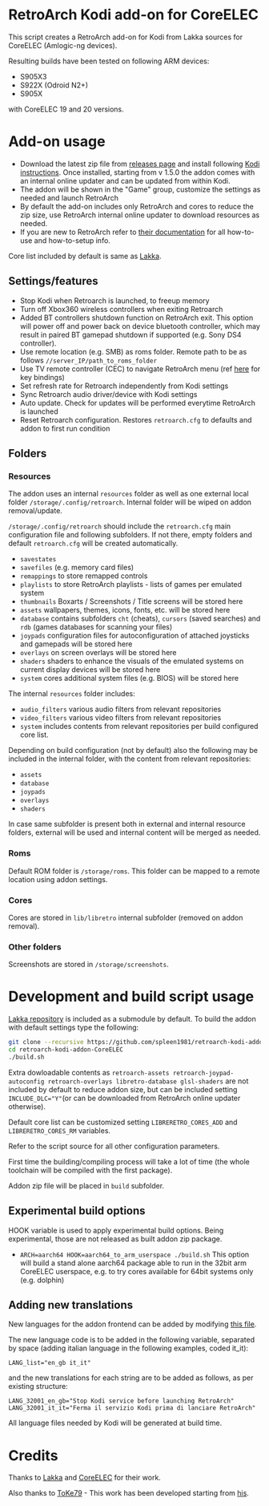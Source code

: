 # RetroArch Kodi add-on for CoreELEC
This script creates a RetroArch add-on for Kodi from Lakka sources for CoreELEC (Amlogic-ng devices).

Resulting builds have been tested on following ARM devices:
   - S905X3
   - S922X (Odroid N2+)
   - S905X

with CoreELEC 19 and 20 versions.

# Add-on usage
   - Download the latest zip file from [releases page](https://github.com/spleen1981/retroarch-kodi-addon-CoreELEC/releases) and install following [Kodi instructions](https://kodi.wiki/view/Add-on_manager#How_to_install_from_a_ZIP_file). Once installed, starting from v 1.5.0 the addon comes with an internal online updater and can be updated from within Kodi.
   - The addon will be shown in the "Game" group, customize the settings as needed and launch RetroArch
   - By default the add-on includes only RetroArch and cores to reduce the zip size, use RetroArch internal online updater to download resources as needed.
   - If you are new to RetroArch refer to [their documentation](https://docs.libretro.com/start/understanding/) for all how-to-use and how-to-setup info.

Core list included by default is same as [Lakka](https://github.com/libretro/Lakka-LibreELEC/blob/a0f1b57bb36fa1feb50ff006ca7b46c1b7b7cb45/distributions/Lakka/options#L176-L296).

## Settings/features
   - Stop Kodi when Retroarch is launched, to freeup memory
   - Turn off Xbox360 wireless controllers when exiting Retroarch
   - Added BT controllers shutdown function on RetroArch exit. This option will power off and power back on device bluetooth controller, which may result in paired BT gamepad shutdown if supported (e.g. Sony DS4 controller).
   - Use remote location (e.g. SMB) as roms folder. Remote path to be as follows `//server_IP/path_to_roms_folder`
   - Use TV remote controller (CEC) to navigate RetroArch menu (ref [here](https://github.com/spleen1981/cec-mini-kb) for key bindings)
   - Set refresh rate for Retroarch independently from Kodi settings
   - Sync Retroarch audio driver/device with Kodi settings
   - Auto update. Check for updates will be performed everytime RetroArch is launched
   - Reset Retroarch configuration. Restores `retroarch.cfg` to defaults and addon to first run condition

## Folders

### Resources

The addon uses an internal `resources` folder as well as one external local folder `/storage/.config/retroarch`. Internal folder will be wiped on addon removal/update.

`/storage/.config/retroarch` should include the `retroarch.cfg` main configuration file and following subfolders. If not there, empty folders and default `retroarch.cfg` will be created automatically.

   - `savestates`
   - `savefiles` (e.g. memory card files)
   - `remappings` to store remapped controls
   - `playlists` to store RetroArch playlists - lists of games per emulated system
   - `thumbnails` Boxarts / Screenshots / Title screens will be stored here
   - `assets` wallpapers, themes, icons, fonts, etc. will be stored here
   - `database` contains subfolders `cht` (cheats), `cursors` (saved searches) and `rdb` (games databases for scanning your files)
   - `joypads` configuration files for autoconfiguration of attached joysticks and gamepads will be stored here
   - `overlays` on screen overlays will be stored here
   - `shaders` shaders to enhance the visuals of the emulated systems on current display devices will be stored here
   - `system` cores additional system files (e.g. BIOS) will be stored here

The internal `resources` folder includes:
   - `audio_filters` various audio filters from relevant repositories
   - `video_filters` various video filters from relevant repositories
   - `system` includes contents from relevant repositories per build configured core list.

Depending on build configuration (not by default) also the following may be included in the internal folder, with the content from relevant repositories:
   - `assets`
   - `database`
   - `joypads`
   - `overlays`
   - `shaders`

In case same subfolder is present both in external and internal resource folders, external will be used and internal content will be merged as needed.

### Roms

Default ROM folder is `/storage/roms`. This folder can be mapped to a remote location using addon settings.

### Cores

Cores are stored in `lib/libretro` internal subfolder (removed on addon removal).

### Other folders

Screenshots are stored in `/storage/screenshots`.

# Development and build script usage
[Lakka repository](https://github.com/libretro/Lakka-LibreELEC) is included as a submodule by default.
To build the addon with default settings type the following:

```bash
git clone --recursive https://github.com/spleen1981/retroarch-kodi-addon-CoreELEC
cd retroarch-kodi-addon-CoreELEC
./build.sh
```

Extra dowloadable contents as `retroarch-assets retroarch-joypad-autoconfig retroarch-overlays libretro-database glsl-shaders` are not included by default to reduce addon size, but can be included setting `INCLUDE_DLC="Y"`(or can be downloaded from RetroArch online updater otherwise).

Default core list can be customized setting `LIBRERETRO_CORES_ADD` and `LIBRERETRO_CORES_RM` variables.

Refer to the script source for all other configuration parameters.

First time the building/compiling process will take a lot of time (the whole toolchain will be compiled with the first package).

Addon zip file will be placed in `build` subfolder.

## Experimental build options

HOOK variable is used to apply experimental build options. Being experimental, those are not released as built addon zip package.

   - `ARCH=aarch64 HOOK=aarch64_to_arm_userspace ./build.sh` This option will build a stand alone aarch64 package able to run in the 32bit arm CoreELEC userspace, e.g. to try cores available for 64bit systems only (e.g. dolphin)

## Adding new translations

New languages for the addon frontend can be added by modifying [this file](https://github.com/spleen1981/retroarch-kodi-addon-CoreELEC/blob/master/scripts/common/01-def_lang.sh).

The new language code is to be added in the following variable, separated by space (adding italian language in the following examples, coded it_it):
```
LANG_list="en_gb it_it"
```
and the new translations for each string are to be added as follows, as per existing structure:
```
LANG_32001_en_gb="Stop Kodi service before launching RetroArch"
LANG_32001_it_it="Ferma il servizio Kodi prima di lanciare RetroArch"
```
All language files needed by Kodi will be generated at build time.

# Credits
Thanks to [Lakka](http://lakka.tv) and [CoreELEC](https://coreelec.org/) for their work.

Also thanks to [ToKe79](https://github.com/ToKe79) - This work has been developed starting from [his](https://github.com/ToKe79/retroarch-kodi-addon-LibreELEC).
